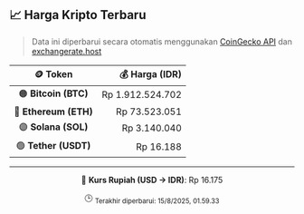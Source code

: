 

<!-- HARGA_KRIPTO -->
## 📈 Harga Kripto Terbaru

> Data ini diperbarui secara otomatis menggunakan [CoinGecko API](https://www.coingecko.com/) dan [exchangerate.host](https://exchangerate.host/)

<div align="center">

| 🪙 Token | 💰 Harga (IDR) |
|:------:|---------------:|
| 🟠 **Bitcoin (BTC)**   | Rp 1.912.524.702 |
| 🔵 **Ethereum (ETH)**  | Rp 73.523.051 |
| 🟣 **Solana (SOL)**    | Rp 3.140.040 |
| 🟢 **Tether (USDT)**   | Rp 16.188 |

---

💱 **Kurs Rupiah (USD → IDR)**: Rp 16.175

🕒 <sub>Terakhir diperbarui: 15/8/2025, 01.59.33</sub>

</div>
<!-- /HARGA_KRIPTO -->